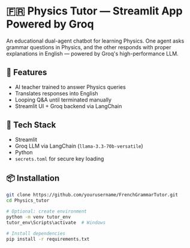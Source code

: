 # 🇫🇷 Physics Tutor — Streamlit App Powered by Groq

An educational dual-agent chatbot for learning Physics. One agent asks grammar questions in Physics, and the other responds with proper explanations in English — powered by Groq's high-performance LLM.

## 🚀 Features

- AI teacher trained to answer Physics queries
- Translates responses into English
- Looping Q&A until terminated manually
- Streamlit UI + Groq backend via LangChain

## 🧰 Tech Stack

- Streamlit
- Groq LLM via LangChain (`llama-3.3-70b-versatile`)
- Python
- `secrets.toml` for secure key loading

## 📦 Installation

```bash
git clone https://github.com/yourusername/FrenchGrammarTutor.git
cd Physics_tutor

# Optional: create environment
python -m venv tutor_env
tutor_env\Scripts\activate  # Windows

# Install dependencies
pip install -r requirements.txt
